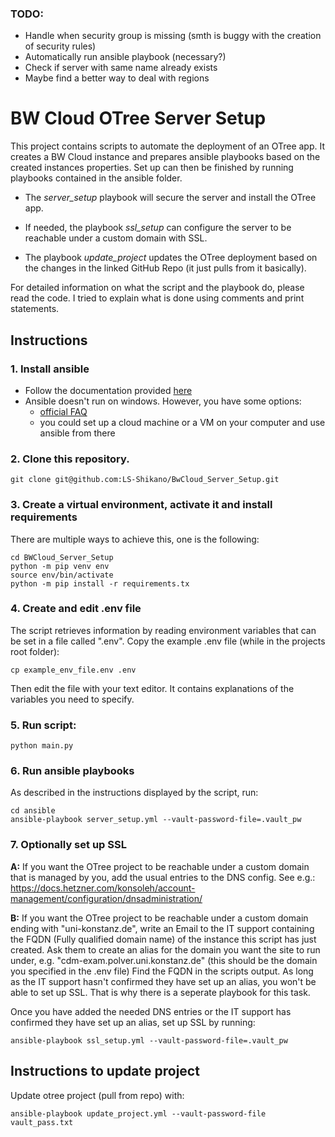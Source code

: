### TODO:
  - Handle when security group is missing (smth is buggy with the creation of security rules)
  - Automatically run ansible playbook (necessary?)
  - Check if server with same name already exists
  - Maybe find a better way to deal with regions

# BW Cloud OTree Server Setup

This project contains scripts to automate the deployment of an OTree app. It creates a BW Cloud instance and prepares ansible playbooks based on the created instances properties. Set up can then be finished by running playbooks contained in the ansible folder. 

- The *server_setup* playbook will secure the server and install the OTree app. 

- If needed, the playbook *ssl_setup* can configure the server to be reachable under a custom domain with SSL.

- The playbook *update_project* updates the OTree deployment based on the changes in the linked GitHub Repo (it just pulls from it basically).

For detailed information on what the script and the playbook do, please read the code. I tried to explain what is done using comments and print statements.

## Instructions 

### 1. Install ansible

* Follow the documentation provided [here](https://docs.ansible.com/ansible/latest/installation_guide/intro_installation.html#installing-ansible-on-windows)
* Ansible doesn't run on windows. However, you have some options:
  - [official FAQ](https://docs.ansible.com/ansible/latest/user_guide/windows_faq.html#windows-faq-ansible)
  - you could set up a cloud machine or a VM on your computer and use ansible from there

### 2. Clone this repository.
```
git clone git@github.com:LS-Shikano/BwCloud_Server_Setup.git
```

### 3. Create a virtual environment, activate it and install requirements

There are multiple ways to achieve this, one is the following:
```
cd BWCloud_Server_Setup
python -m pip venv env
source env/bin/activate
python -m pip install -r requirements.tx
```

### 4. Create and edit .env file

The script retrieves information by reading environment variables that can be set in a file called ".env".
Copy the example .env file (while in the projects root folder):
``` 
cp example_env_file.env .env
```
Then edit the file with your text editor. It contains explanations of the variables you need to specify. 
### 5. Run script:
```
python main.py
```
### 6. Run ansible playbooks
As described in the instructions displayed by the script, run:
```
cd ansible
ansible-playbook server_setup.yml --vault-password-file=.vault_pw
```
### 7. Optionally set up SSL
**A:** If you want the OTree project to be reachable under a custom domain that is managed by you, add the usual entries to the DNS config. See e.g.: https://docs.hetzner.com/konsoleh/account-management/configuration/dnsadministration/

**B:** If you want the OTree project to be reachable under a custom domain ending with "uni-konstanz.de", 
write an Email to the IT support containing the FQDN (Fully qualified domain name) of the instance this script has just created. Ask them to create an alias for the domain you want the site to run under, e.g.
"cdm-exam.polver.uni.konstanz.de" (this should be the domain you specified in the .env file)
Find the FQDN in the scripts output. As long as the IT support hasn't confirmed
they have set up an alias, you won't be able to set up SSL. That is why there is a seperate playbook for this task. 

Once you have added the needed DNS entries or the IT support has confirmed they have set up an alias, set up SSL by running:
```
ansible-playbook ssl_setup.yml --vault-password-file=.vault_pw
```
## Instructions to update project

Update otree project (pull from repo) with:
```
ansible-playbook update_project.yml --vault-password-file vault_pass.txt
```


